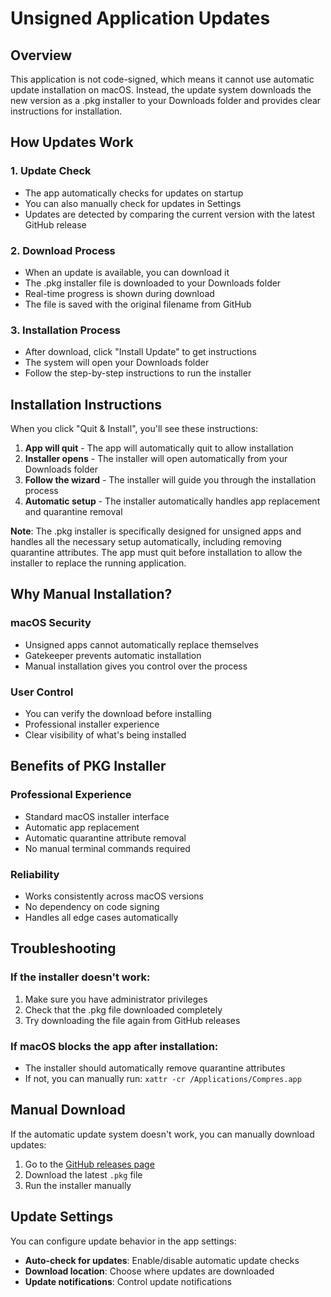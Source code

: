 # Unsigned Application Updates

## Overview

This application is not code-signed, which means it cannot use automatic update installation on macOS. Instead, the update system downloads the new version as a .pkg installer to your Downloads folder and provides clear instructions for installation.

## How Updates Work

### 1. Update Check
- The app automatically checks for updates on startup
- You can also manually check for updates in Settings
- Updates are detected by comparing the current version with the latest GitHub release

### 2. Download Process
- When an update is available, you can download it
- The .pkg installer file is downloaded to your Downloads folder
- Real-time progress is shown during download
- The file is saved with the original filename from GitHub

### 3. Installation Process
- After download, click "Install Update" to get instructions
- The system will open your Downloads folder
- Follow the step-by-step instructions to run the installer

## Installation Instructions

When you click "Quit & Install", you'll see these instructions:

1. **App will quit** - The app will automatically quit to allow installation
2. **Installer opens** - The installer will open automatically from your Downloads folder
3. **Follow the wizard** - The installer will guide you through the installation process
4. **Automatic setup** - The installer automatically handles app replacement and quarantine removal

**Note**: The .pkg installer is specifically designed for unsigned apps and handles all the necessary setup automatically, including removing quarantine attributes. The app must quit before installation to allow the installer to replace the running application.

## Why Manual Installation?

### macOS Security
- Unsigned apps cannot automatically replace themselves
- Gatekeeper prevents automatic installation
- Manual installation gives you control over the process

### User Control
- You can verify the download before installing
- Professional installer experience
- Clear visibility of what's being installed

## Benefits of PKG Installer

### Professional Experience
- Standard macOS installer interface
- Automatic app replacement
- Automatic quarantine attribute removal
- No manual terminal commands required

### Reliability
- Works consistently across macOS versions
- No dependency on code signing
- Handles all edge cases automatically

## Troubleshooting

### If the installer doesn't work:
1. Make sure you have administrator privileges
2. Check that the .pkg file downloaded completely
3. Try downloading the file again from GitHub releases

### If macOS blocks the app after installation:
- The installer should automatically remove quarantine attributes
- If not, you can manually run: `xattr -cr /Applications/Compres.app`

## Manual Download

If the automatic update system doesn't work, you can manually download updates:

1. Go to the [GitHub releases page](https://github.com/Panther-Cub/compres-app/releases)
2. Download the latest `.pkg` file
3. Run the installer manually

## Update Settings

You can configure update behavior in the app settings:

- **Auto-check for updates**: Enable/disable automatic update checks
- **Download location**: Choose where updates are downloaded
- **Update notifications**: Control update notifications
